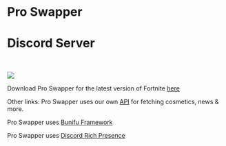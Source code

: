 # Pro Swapper

# Discord Server
<br>

<a href="https://discord.gg/X3Bg3JwPTC"><img src="https://discord.com/api/guilds/703033424541384784/widget.png?style=banner2"></a>

Download Pro Swapper for the latest version of Fortnite [here](https://linkvertise.com/86737/proswapper)


Other links:
Pro Swapper uses our own [API](https://github.com/Pro-Swapper/api/blob/main/latest.json) for fetching cosmetics, news & more.

Pro Swapper uses [Bunifu Framework](https://bunifuframework.com/)

Pro Swapper uses [Discord Rich Presence](https://github.com/discord/discord-rpc)
